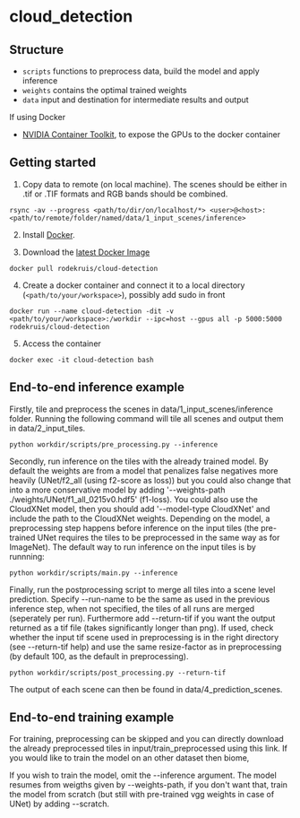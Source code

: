 # cloud_detection







## Structure
* `scripts` functions to preprocess data, build the model and apply inference
* `weights` contains the optimal trained weights
* `data` input and destination for intermediate results and output



If using Docker
* [NVIDIA Container Toolkit](https://docs.nvidia.com/datacenter/cloud-native/container-toolkit/install-guide.html), to expose the GPUs to the docker container








## Getting started
1. Copy data to remote (on local machine). The scenes should be either in .tif or .TIF formats and RGB bands should be combined.
```
rsync -av --progress <path/to/dir/on/localhost/*> <user>@<host>:<path/to/remote/folder/named/data/1_input_scenes/inference> 
```

2. Install [Docker](https://www.docker.com/get-started).

3. Download the [latest Docker Image](https://hub.docker.com/r/rodekruis/automated-building-detection)
```
docker pull rodekruis/cloud-detection
```
4. Create a docker container and connect it to a local directory (`<path/to/your/workspace>`), possibly add sudo in front
```
docker run --name cloud-detection -dit -v <path/to/your/workspace>:/workdir --ipc=host --gpus all -p 5000:5000 rodekruis/cloud-detection
```
5. Access the container
```
docker exec -it cloud-detection bash
```




## End-to-end inference example
Firstly, tile and preprocess the scenes in data/1_input_scenes/inference folder. Running the following command will tile all scenes and output them in data/2_input_tiles.
```
python workdir/scripts/pre_processing.py --inference
```

Secondly, run inference on the tiles with the already trained model. By default the weights are from a model that penalizes false negatives more heavily (UNet/f2_all (using f2-score as loss)) but you could also change that into a more conservative model by adding '--weights-path ./weights/UNet/f1_all_0215v0.hdf5' (f1-loss). You could also use the CloudXNet model, then you should add '--model-type CloudXNet' and include the path to the CloudXNet weights. Depending on the model, a preprocessing step happens before inference on the input tiles (the pre-trained UNet requires the tiles to be preprocessed in the same way as for ImageNet). The default way to run inference on the input tiles is by runnning:


```
python workdir/scripts/main.py --inference 
```


Finally, run the postprocessing script to merge all tiles into a scene level prediction. Specify --run-name to be the same as used in the previous inference step, when not specified, the tiles of all runs are merged (seperately per run). Furthermore add --return-tif if you want the output returned as a tif file (takes significantly longer than png). If used, check whether the input tif scene used in preprocessing is in the right directory (see --return-tif help) and use the same resize-factor as in preprocessing (by default 100, as the default in preprocessing).
```
python workdir/scripts/post_processing.py --return-tif 
```

The output of each scene can then be found in data/4_prediction_scenes.




## End-to-end training example


For training, preprocessing can be skipped and you can directly download the already preprocessed tiles in input/train_preprocessed using this link. If you would like to train the model on an other dataset then biome, 

If you wish to train the model, omit the --inference argument. The model resumes from weigths given by --weights-path, if you don't want that, train the model from scratch (but still with pre-trained vgg weights in case of UNet) by adding --scratch.
